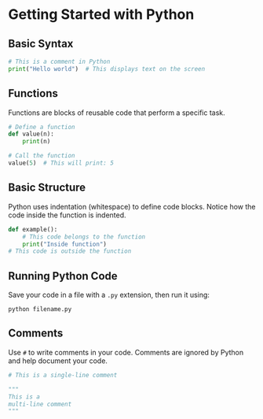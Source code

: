# Getting Started with Python

## Basic Syntax
```python
# This is a comment in Python
print("Hello world")  # This displays text on the screen
```

## Functions
Functions are blocks of reusable code that perform a specific task.

```python
# Define a function
def value(n):
    print(n)

# Call the function
value(5)  # This will print: 5
```

## Basic Structure
Python uses indentation (whitespace) to define code blocks. Notice how the code inside the function is indented.

```python
def example():
    # This code belongs to the function
    print("Inside function")
# This code is outside the function
```

## Running Python Code
Save your code in a file with a `.py` extension, then run it using:
```
python filename.py
```

## Comments
Use `#` to write comments in your code. Comments are ignored by Python and help document your code.

```python
# This is a single-line comment

"""
This is a 
multi-line comment
"""
```